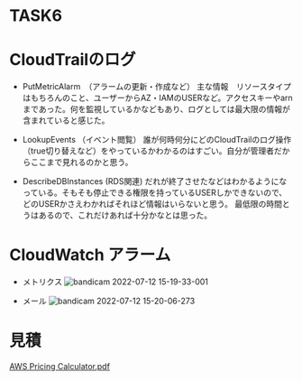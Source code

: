 # TASK6

# CloudTrailのログ
- PutMetricAlarm　（アラームの更新・作成など）
主な情報　リソースタイプはもちろんのこと、ユーザーからAZ・IAMのUSERなど。アクセスキーやarnまであった。何を監視しているかなどもあり、ログとしては最大限の情報が含まれていると感じた。

- LookupEvents （イベント閲覧）
誰が何時何分にどのCloudTrailのログ操作（true切り替えなど）をやっているかわかるのはすごい。自分が管理者だからここまで見れるのかと思う。

- DescribeDBInstances (RDS関連)
だれが終了させたなどはわかるようになっている。そもそも停止できる権限を持っているUSERしかできないので、どのUSERかさえわかればそれほど情報はいらないと思う。
最低限の時間とうはあるので、これだけあれば十分かなとは思った。

# CloudWatch アラーム

- メトリクス
![bandicam 2022-07-12 15-19-33-001](https://user-images.githubusercontent.com/105532255/178441651-832812ef-d0cc-47cd-8cf1-ea0ea91d8f10.jpg)

- メール
![bandicam 2022-07-12 15-20-06-273](https://user-images.githubusercontent.com/105532255/178441733-66a69116-1aaf-4182-bf4c-c8a4dc982b32.jpg)


# 見積
[AWS Pricing Calculator.pdf](https://github.com/SAKAUE-YUTO/TASK6/files/9090905/AWS.Pricing.Calculator.pdf)
